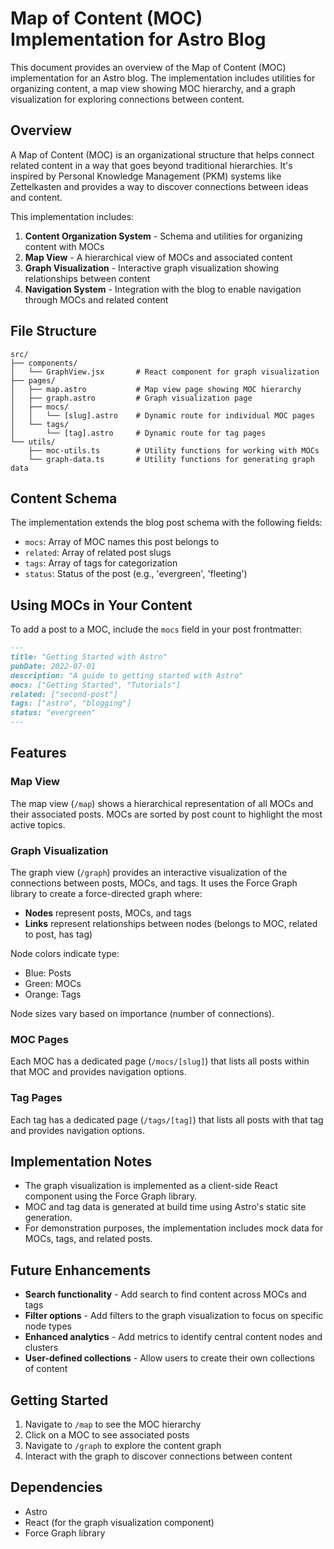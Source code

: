 # Map of Content (MOC) Implementation for Astro Blog

This document provides an overview of the Map of Content (MOC) implementation for an Astro blog. The implementation includes utilities for organizing content, a map view showing MOC hierarchy, and a graph visualization for exploring connections between content.

## Overview

A Map of Content (MOC) is an organizational structure that helps connect related content in a way that goes beyond traditional hierarchies. It's inspired by Personal Knowledge Management (PKM) systems like Zettelkasten and provides a way to discover connections between ideas and content.

This implementation includes:

1. **Content Organization System** - Schema and utilities for organizing content with MOCs
2. **Map View** - A hierarchical view of MOCs and associated content
3. **Graph Visualization** - Interactive graph visualization showing relationships between content
4. **Navigation System** - Integration with the blog to enable navigation through MOCs and related content

## File Structure

```
src/
├── components/
│   └── GraphView.jsx       # React component for graph visualization
├── pages/
│   ├── map.astro           # Map view page showing MOC hierarchy
│   ├── graph.astro         # Graph visualization page
│   ├── mocs/
│   │   └── [slug].astro    # Dynamic route for individual MOC pages
│   └── tags/
│       └── [tag].astro     # Dynamic route for tag pages
└── utils/
    ├── moc-utils.ts        # Utility functions for working with MOCs
    └── graph-data.ts       # Utility functions for generating graph data
```

## Content Schema

The implementation extends the blog post schema with the following fields:

- `mocs`: Array of MOC names this post belongs to
- `related`: Array of related post slugs
- `tags`: Array of tags for categorization
- `status`: Status of the post (e.g., 'evergreen', 'fleeting')

## Using MOCs in Your Content

To add a post to a MOC, include the `mocs` field in your post frontmatter:

```markdown
---
title: "Getting Started with Astro"
pubDate: 2022-07-01
description: "A guide to getting started with Astro"
mocs: ["Getting Started", "Tutorials"]
related: ["second-post"]
tags: ["astro", "blogging"]
status: "evergreen"
---
```

## Features

### Map View

The map view (`/map`) shows a hierarchical representation of all MOCs and their associated posts. MOCs are sorted by post count to highlight the most active topics.

### Graph Visualization

The graph view (`/graph`) provides an interactive visualization of the connections between posts, MOCs, and tags. It uses the Force Graph library to create a force-directed graph where:

- **Nodes** represent posts, MOCs, and tags
- **Links** represent relationships between nodes (belongs to MOC, related to post, has tag)

Node colors indicate type:
- Blue: Posts
- Green: MOCs
- Orange: Tags

Node sizes vary based on importance (number of connections).

### MOC Pages

Each MOC has a dedicated page (`/mocs/[slug]`) that lists all posts within that MOC and provides navigation options.

### Tag Pages

Each tag has a dedicated page (`/tags/[tag]`) that lists all posts with that tag and provides navigation options.

## Implementation Notes

- The graph visualization is implemented as a client-side React component using the Force Graph library.
- MOC and tag data is generated at build time using Astro's static site generation.
- For demonstration purposes, the implementation includes mock data for MOCs, tags, and related posts.

## Future Enhancements

- **Search functionality** - Add search to find content across MOCs and tags
- **Filter options** - Add filters to the graph visualization to focus on specific node types
- **Enhanced analytics** - Add metrics to identify central content nodes and clusters
- **User-defined collections** - Allow users to create their own collections of content

## Getting Started

1. Navigate to `/map` to see the MOC hierarchy
2. Click on a MOC to see associated posts
3. Navigate to `/graph` to explore the content graph
4. Interact with the graph to discover connections between content

## Dependencies

- Astro
- React (for the graph visualization component)
- Force Graph library 